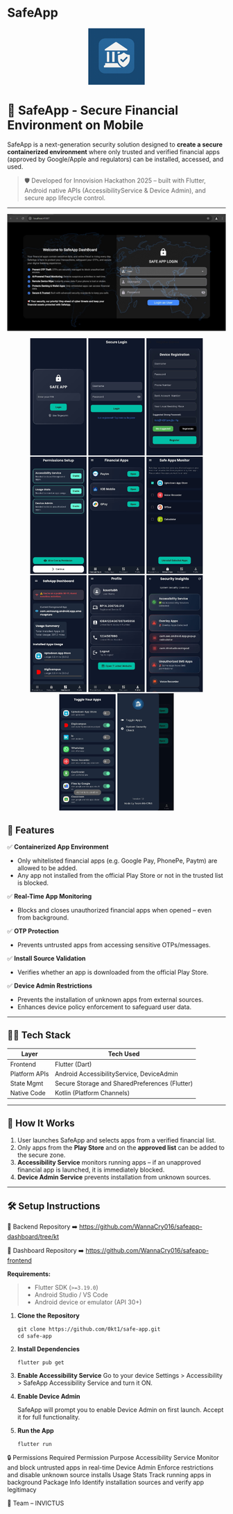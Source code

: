 # SafeApp

<p align="center">
  <img src="assets/icon/icon.png" alt="App logo" width="130"/>
</p>


# 🔐 SafeApp - Secure Financial Environment on Mobile

SafeApp is a next-generation security solution designed to **create a secure containerized environment** where only trusted and verified financial apps (approved by Google/Apple and regulators) can be installed, accessed, and used.

>🛡️ Developed for Innovision Hackathon 2025 – built with Flutter, Android native APIs (AccessibilityService & Device Admin), and secure app lifecycle control.

---

![Dashboard Screen](assets/screenshots/web_dashboard.jpg)
<p align="center">
  <img src="assets/screenshots/pin_screen.jpg" alt="Pin Screen" width="130"/>
  <img src="assets/screenshots/login_screen.jpg" alt="Login Screen" width="130"/>
<img src="assets/screenshots/register_device_screen.jpg" alt="Register Device Screen" width="130"/> 
<img src="assets/screenshots/permissions_screen.jpg" alt="Permissions Screen" width="130"/> 
<img src="assets/screenshots/secure_screen.jpg" alt="Secure Screen" width="130"/>
<img src="assets/screenshots/detect_apps_screen.jpg" alt="Detect Apps Screen" width="130"/>
<img src="assets/screenshots/dashboard_screen.jpg" alt="Mobile Dashboard Screen" width="130"/>
<img src="assets/screenshots/profile_screen.jpg" alt="Profile Screen" width="130"/>
<img src="assets/screenshots/security_screen.jpg" alt="System Security Screen" width="130"/>
<img src="assets/screenshots/toggle_apps_screen.jpg" alt="Toggle Apps Screen" width="130"/>
<img src="assets/screenshots/side_drawer.jpg" alt="Side Drawer" width="130"/>
</p>


## 🚀 Features

✅ **Containerized App Environment**  
- Only whitelisted financial apps (e.g. Google Pay, PhonePe, Paytm) are allowed to be added.  
- Any app not installed from the official Play Store or not in the trusted list is blocked.

✅ **Real-Time App Monitoring**  
- Blocks and closes unauthorized financial apps when opened – even from background.

✅ **OTP Protection**  
- Prevents untrusted apps from accessing sensitive OTPs/messages.

✅ **Install Source Validation**  
- Verifies whether an app is downloaded from the official Play Store.

✅ **Device Admin Restrictions**  
- Prevents the installation of unknown apps from external sources.
- Enhances device policy enforcement to safeguard user data.

---

## 🧑‍💻 Tech Stack

| Layer         | Tech Used                          |
|---------------|------------------------------------|
| Frontend      | Flutter (Dart)                     |
| Platform APIs | Android AccessibilityService, DeviceAdmin |
| State Mgmt    | Secure Storage and SharedPreferences (Flutter)        |
| Native Code   | Kotlin (Platform Channels)         |

---

## 📲 How It Works

1. User launches SafeApp and selects apps from a verified financial list.
2. Only apps from the **Play Store** and on the **approved list** can be added to the secure zone.
3. **Accessibility Service** monitors running apps – if an unapproved financial app is launched, it is immediately blocked.
4. **Device Admin Service** prevents installation from unknown sources.

---

## 🛠️ Setup Instructions

🔗 Backend Repository
➡️ https://github.com/WannaCry016/safeapp-dashboard/tree/kt

🔗 Dashboard Repository
➡️ https://github.com/WannaCry016/safeapp-frontend

 **Requirements:**  
> - Flutter SDK (`>=3.19.0`)  
> - Android Studio / VS Code  
> - Android device or emulator (API 30+)

1. **Clone the Repository**
   ```
   git clone https://github.com/0kt1/safe-app.git
   cd safe-app
   ```
2. **Install Dependencies**
    ```
    flutter pub get
    ```
3. **Enable Accessibility Service**
    Go to your device Settings > Accessibility > SafeApp Accessibility Service and turn it ON.

3. **Enable Device Admin**

    SafeApp will prompt you to enable Device Admin on first launch. Accept it for full functionality.

4. **Run the App**
    ```
    flutter run
    ```
🔒 Permissions Required
Permission	Purpose
Accessibility Service	Monitor and block untrusted apps in real-time
Device Admin	Enforce restrictions and disable unknown source installs
Usage Stats	Track running apps in background
Package Info	Identify installation sources and verify app legitimacy

👥 Team – INVICTUS








